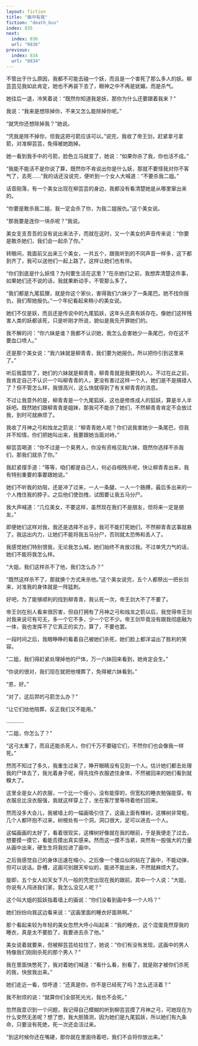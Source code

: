 ```yaml
---
layout: fiction
title: "画中有我"
fiction: "death_bus"
index: 835
next:
  index: 836
  url: "0836"
previous:
  index: 834
  url: "0834"
---
```

不管出于什么原因，我都不可能去碰一个妖，而且是一个害死了那么多人的妖。柳芸芸见我如此肯定，她也不再装下去了，眼神之中不再是妩媚，而是杀气。

她往后一退，冷笑着说：“既然你知道我是妖，那你为什么还要跟着我来？”

我说：“我来是想除掉你，不来又怎么能除掉你呢。”

“就凭你还想除掉我？”她说。

“凭我是除不掉你，但我这把弓箭应该可以。”说完，我收了帝王剑，赶紧拿弓拿箭，对准柳芸芸，免得被她跑掉。

她一看到我手中的弓箭，脸色立马就变了，她说：“如果你杀了我，你也活不成。”

“我能不能活不是你说了算，既然你不肯说出你是什么妖，那就不要怪我对你不客气了，去死……”我的话还没说完，便听到一个女人大喊道：“不要杀我二姐。”

话音刚落，有一个美女出现在柳芸芸的身边，我都没有看清楚她是从哪里窜出来的。

“你要是敢杀我二姐，我一定会杀了你，为我二姐报仇。”这个美女说。

“那我要是连你一块杀呢？”我说。

美女支支吾吾的没有说出来法子，而就在这时，又一个美女的声音传来说：“你要是敢杀她们，我们会一起杀了你。”

转眼间，我面前又出来三个美女，一共五个，跟我听到的不同声音一样多，这下都到齐了，我可以送他们一起上路了，这样让她们也有伴。

“你们到底是什么妖怪？为何要生活在这里？”在杀她们之前，我想弄清楚这件事，如果她们还不说的话，我就果断动手，不管那么多了。

“我们都是九尾狐狸，就是你这个家伙，害得我们六妹少了一条尾巴。她不找你报仇，我们帮她报仇。”一个年纪看起来稍小的美女说。

她们不仅是妖，而且还是传说中的九尾狐妖，这年头还真有妖存在。像她们这样残害人类的妖都该死，只是听刚才所说，貌似是我先开罪她们的。

我不解的问：“你六妹是谁？我都不认识她，我怎么会害她少一条尾巴，你在这不要血口喷人。”

还是那个美女说：“我六妹就是柳青青，我们要为她报仇，所以把你引到这里来了。”

听后我震惊了，她们的六妹就是柳青青，柳青青就是我要找的人。不过在此之前，我肯定自己不认识一个叫柳青青的人，更没有害过这样一个人，她们是不是搞错人了？但不管怎么样，我很高兴，这么快就得到了有关柳青青的消息。

不过让我意外的是，柳青青是一个九尾狐妖，这也是修炼成人的狐妖，算是半人半妖吧。既然她们跟柳青青是姐妹，那我可不能杀了她们，不然柳青青肯定不会放过我，到时可就麻烦了。

我收了月神之弓和烛龙之箭说：“柳青青她人呢？你们说我害她少一条尾巴，但我并不知情，你们把她叫出来，我要跟她当面对峙。”

柳芸芸喝道：“你不过是一个臭男人，你没有资格见我六妹，既然你选择不杀我们，那我们就杀了你。”

我赶紧摆手道：“等等，咱们都是自己人，何必自相残杀呢，快让柳青青出来，我有特别重要的事要跟她说。”

她们不听我的劝阻，还是冲了过来，一人一条腿，一人一个胳膊，最后多出来的一个人拽住我的脖子。之后他们使劲拽，试图要让我五马分尸。

我大声喊道：“几位美女，不要这样，虽然现在我们不是朋友，但将来一定是朋友。”

即便她们这样对我，我还是选择不出手，我可不能打死她们，不然柳青青这事就悬了。我运出内力，让她们不能将我五马分尸，否则就太恐怖和丢人了。

我感觉她们特别恨我，无论我怎么喊，她们始终不肯放过我。不过单凭力气的话，她们不能将我怎么样。

“大姐，我们这样杀不了他，我们怎么办？”

“既然这样杀不了，那就换个方式来杀他。”这个美女说完，五个人都祭出一把长剑来，对准我的身体就是一阵猛刺。

好吧，为了能够顺利的找到柳青青，我认死一次，帝王剑大不了不要了。

帝王剑在别人看来很厉害，但自打拥有了月神之弓和烛龙之箭以后，我觉得帝王剑对我来说可有可无，多一个它不多，少一个它不少。帝王剑毕竟没有跟我彻底融为一体，我也发挥不了它真正的实力，算了，不要也罢。

一段时间之后，我眼睁睁的看着自己被她们杀死，她们脸上都洋溢出了胜利的笑容。

“二姐，我们得赶紧处理掉他的尸体，万一六妹回来看到，她肯定会生。”

“你说的很对，我们现在就把他埋葬了，免得被六妹看到。”

“恩，好。”

“对了，这后羿的弓箭怎么办？”

“让它们给他陪葬，反正我们又不能用。”

…………

“二姐，你怎么了？”

“这弓太重了，而且还能杀死人，你们千万不要碰它们，不然你们也会像我一样死。”

然而不知过了多久，我重生过来了，睁开眼睛没有见到一个人。估计她们都去处理我的尸体去了，我光着身子呢，得先找件衣服遮住身体，不然被回来的她们看到就糗大了。

这里全是女人的衣服，一个比一个瘦小，没有能穿的，但宽松的睡衣勉强能穿。有衣服总比没衣服强，我就这样穿上了，坐在客厅里等待着他们回来。

然而没多大会儿，我被墙上的一幅画吸引住了，这画上面有棵树，这棵树非常粗，几个人都环抱不过来，树根处有一个洞，洞口很大，足可以进去一个人。

这幅画画的太好了，看着很现实，这棵树好像就在我的眼前，于是我便走了过去，想要摸一摸它，看能否摸出真实感来。然而这一摸不当紧，突然有一股强大的力量从画中出来，硬生生将我拉进了画中。

之后我感觉自己的身体迅速在缩小，之后像一个傻瓜似的贴在了画中，不能动弹，但可以说话。卧槽，这画可别跟天牢似的，能进不能出来，不然就麻烦大了。

旋即，五个女人如天女下凡一般的凭空出现在我的跟前，其中一个人说：“大姐，你说有人闯进我们家，我怎么没见人呢？”

这个叫大姐的狐妖指着墙上的画说：“你们没看到画中多一个人吗？”

她们纷纷向我这边看来说：“这画里面的睡衣好面熟啊。”

那个看起来较为年轻的美女忽然大呼小叫起来：“我的睡衣，这个混蛋竟然穿我的睡衣，真是太不要脸了，我要进去杀了他。”

美女说着就要来，但被柳芸芸给拉住了，她说：“你们有没有发现，这画中的男人特像我们刚刚杀死的那个男人？”

我在里面快憋死了，我对着她们喊道：“看什么看，别看了，就是刚才被你们杀死的我，快放我出来。”

她们走近一看，惊呼道：“还真是你，你不是已经死了吗？怎么还活着？”

我不耐烦的说：“就算你们全部死光光，我也不会死。”

忽然我意识到一个问题，我记得自己模糊的听到柳芸芸摸了月神之弓，可她现在为什么安然无恙呢？想了想，我大胆猜测，因为她们是九尾狐妖，所以她们有九条命，只要没有死绝，死一次还会活过来。

“到这时候你还在嘴硬，那你就在里面待着吧，我们不会将你放出来。”